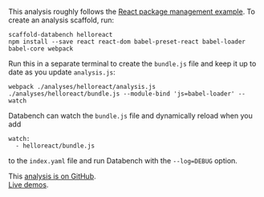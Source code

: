 This analysis roughly follows the [React package management example](https://facebook.github.io/react/docs/package-management.html).
To create an analysis scaffold, run:

    scaffold-databench helloreact
    npm install --save react react-dom babel-preset-react babel-loader babel-core webpack

Run this in a separate terminal to create the `bundle.js` file and keep it up to date as you update `analysis.js`:

    webpack ./analyses/helloreact/analysis.js ./analyses/helloreact/bundle.js --module-bind 'js=babel-loader' --watch

Databench can watch the `bundle.js` file and dynamically reload when you add

    watch:
      - helloreact/bundle.js

to the `index.yaml` file and run Databench with the `--log=DEBUG` option.


<i class="fa fa-fw fa-github"></i>
This [analysis is on GitHub](https://github.com/svenkreiss/databench_examples/tree/master/analyses/helloreact).<br />
<i class="fa fa-fw fa-external-link"></i>
[Live demos](http://databench-examples.trivial.io).

